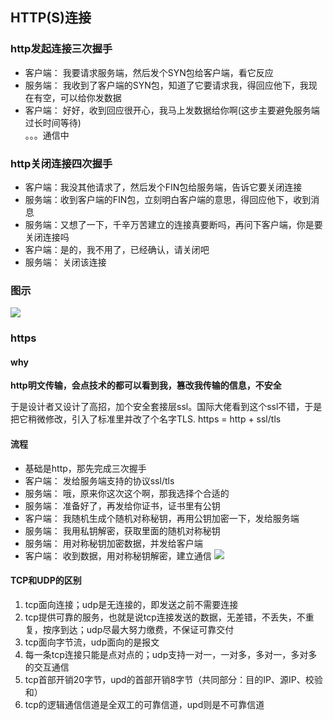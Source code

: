 ## HTTP(S)连接
### http发起连接三次握手
* 客户端： 我要请求服务端，然后发个SYN包给客户端，看它反应
* 服务端： 我收到了客户端的SYN包，知道了它要请求我，得回应他下，我现在有空，可以给你发数据
* 客户端： 好好，收到回应很开心，我马上发数据给你啊(这步主要避免服务端过长时间等待)  
。。。通信中

### http关闭连接四次握手
* 客户端：我没其他请求了，然后发个FIN包给服务端，告诉它要关闭连接
* 服务端：收到客户端的FIN包，立刻明白客户端的意思，得回应他下，收到消息
* 服务端：又想了一下，千辛万苦建立的连接真要断吗，再问下客户端，你是要关闭连接吗
* 客户端：是的，我不用了，已经确认，请关闭吧
* 服务端： 关闭该连接

### 图示
![](https://upload-images.jianshu.io/upload_images/10649427-8f3a8e44af4f48b0?imageMogr2/auto-orient/strip%7CimageView2/2/w/700)

### https
#### why
**http明文传输，会点技术的都可以看到我，篡改我传输的信息，不安全**

于是设计者又设计了高招，加个安全套接层ssl。国际大佬看到这个ssl不错，于是把它稍微修改，引入了标准里并改了个名字TLS.
https = http + ssl/tls

#### 流程
* 基础是http，那先完成三次握手
* 客户端： 发给服务端支持的协议ssl/tls
* 服务端： 哦，原来你这次这个啊，那我选择个合适的
* 服务端： 准备好了，再发给你证书，证书里有公钥
* 客户端： 我随机生成个随机对称秘钥，再用公钥加密一下，发给服务端
* 服务端： 我用私钥解密，获取里面的随机对称秘钥
* 服务端： 用对称秘钥加密数据，并发给客户端
* 客户端： 收到数据，用对称秘钥解密，建立通信
![](http://7xs4tc.com1.z0.glb.clouddn.com/httpsCreat.png)

#### TCP和UDP的区别
1. tcp面向连接；udp是无连接的，即发送之前不需要连接
2. tcp提供可靠的服务，也就是说tcp连接发送的数据，无差错，不丢失，不重复，按序到达；udp尽最大努力缴费，不保证可靠交付
3. tcp面向字节流，udp面向的是报文
4. 每一条tcp连接只能是点对点的；udp支持一对一，一对多，多对一，多对多的交互通信
5. tcp首部开销20字节，upd的首部开销8字节（共同部分：目的IP、源IP、校验和）
6. tcp的逻辑通信信道是全双工的可靠信道，upd则是不可靠信道